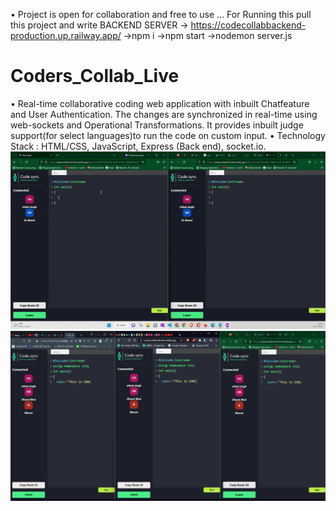 • Project is open for collaboration and free to use ... For Running this pull this project and write
BACKEND SERVER -> https://codecollabbackend-production.up.railway.app/
->npm i 
->npm start 
->nodemon server.js

# Coders_Collab_Live
• Real-time collaborative coding web application with inbuilt Chatfeature and User Authentication. The changes are synchronized in real-time using web-sockets and Operational Transformations. It provides inbuilt judge support(for select languages)to run the code on custom input. • Technology Stack : HTML/CSS, JavaScript, Express (Back end), socket.io.
![1](/GIF.gif)
![2](/GIF2.gif)


